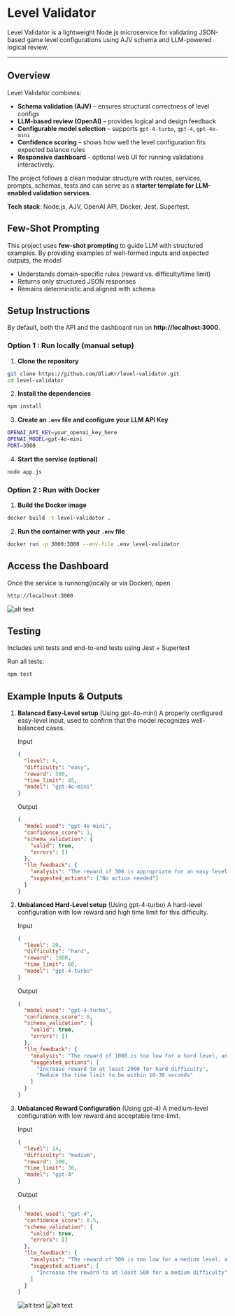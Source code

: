 # Level Validator

Level Validator is a lightweight Node.js microservice for validating JSON-based game level configurations
using AJV schema and LLM-powered logical review.

---

## Overview

Level Validator combines:

- **Schema validation (AJV)** – ensures structural correctness of level configs
- **LLM-based review (OpenAI)** – provides logical and design feedback
- **Configurable model selection** – supports `gpt-4-turbo`, `gpt-4`, `gpt-4o-mini`
- **Confidence scoring** – shows how well the level configuration fits
  expected balance rules
- **Responsive dashboard** - optional web UI for running validations interactively.

The project follows a clean modular structure with routes, services, prompts, schemas, tests and can serve as a
**starter template for LLM-enabled validation services**.

**Tech stack**: Node.js, AJV, OpenAI API, Docker, Jest, Supertest.

## Few-Shot Prompting

This project uses **few-shot prompting** to guide LLM with structured examples.
By providing examples of well-formed inputs and expected outputs, the model

- Understands domain-specific rules (reward vs. difficulty/time limit)
- Returns only structured JSON responses
- Remains deterministic and aligned with schema

## Setup Instructions

By default, both the API and the dashboard run on **http://localhost:3000**.

### Option 1 : Run locally (manual setup)

1. **Clone the repository**

```bash
git clone https://github.com/OliaKr/level-validator.git
cd level-validator

```

2. **Install the dependencies**

```bash
npm install

```

3. **Create an `.env` file and configure your LLM API Key**

```bash
OPENAI_API_KEY=your_openai_key_here
OPENAI_MODEL=gpt-4o-mini
PORT=3000

```

4. **Start the service (optional)**

```bash
node app.js

```

### Option 2 : Run with Docker

1. **Build the Docker image**

```bash
docker build -t level-validator .

```

2. **Run the container with your `.env` file**

```bash
docker run -p 3000:3000 --env-file .env level-validator

```

## Access the Dashboard

Once the service is runnong(locally or via Docker), open

```bash
http://localhost:3000

```

![alt text](https://github.com/OliaKr/level-validator/blob/main/src/assests/dashboard-main-view.JPG)

## Testing

Includes unit tests and end-to-end tests using Jest + Supertest

Run all tests:

```bash
npm test

```

## Example Inputs & Outputs

1. **Balanced Easy-Level setup** (Using gpt-4o-mini)
   A properly configured easy-level input, used to confirm that the model recognizes well-balanced cases.

   Input

   ```json
   {
     "level": 4,
     "difficulty": "easy",
     "reward": 300,
     "time_limit": 45,
     "model": "gpt-4o-mini"
   }
   ```

   Output

   ```json
   {
     "model_used": "gpt-4o-mini",
     "confidence_score": 1,
     "schema_validation": {
       "valid": true,
       "errors": []
     },
     "llm_feedback": {
       "analysis": "The reward of 300 is appropriate for an easy level, and the time limit of 45 seconds is sufficient for players to complete it comfortably.",
       "suggested_actions": ["No action needed"]
     }
   }
   ```

2. **Unbalanced Hard-Level setup** (Using gpt-4-turbo)
   A hard-level configuration with low reward and high time limit for this difficulty.

   Input

   ```json
   {
     "level": 20,
     "difficulty": "hard",
     "reward": 1000,
     "time_limit": 60,
     "model": "gpt-4-turbo"
   }
   ```

   Output

   ```json
   {
     "model_used": "gpt-4-turbo",
     "confidence_score": 0,
     "schema_validation": {
       "valid": true,
       "errors": []
     },
     "llm_feedback": {
       "analysis": "The reward of 1000 is too low for a hard level, and the time limit of 60 seconds exceeds the maximum allowed for this difficulty, which could affect game balance.",
       "suggested_actions": [
         "Increase reward to at least 2000 for hard difficulty",
         "Reduce the time limit to be within 10-30 seconds"
       ]
     }
   }
   ```

3. **Unbalanced Reward Configuration** (Using gpt-4)
   A medium-level configuration with low reward and acceptable time-limit.

   Input

   ```json
   {
     "level": 14,
     "difficulty": "medium",
     "reward": 300,
     "time_limit": 30,
     "model": "gpt-4"
   }
   ```

   Output

   ```json
   {
     "model_used": "gpt-4",
     "confidence_score": 0.5,
     "schema_validation": {
       "valid": true,
       "errors": []
     },
     "llm_feedback": {
       "analysis": "The reward of 300 is too low for a medium level, and the time limit of 30 seconds is within the expected range.",
       "suggested_actions": [
         "Increase the reward to at least 500 for a medium difficulty"
       ]
     }
   }
   ```

   ![alt text](https://github.com/OliaKr/level-validator/blob/main/src/assests/dashboard-results.JPG)
   ![alt text](https://github.com/OliaKr/level-validator/blob/main/src/assests/validation-results-mobile.JPG)
